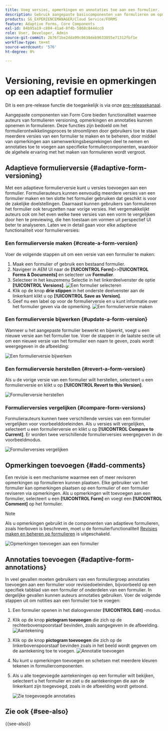 ```yaml
---
title: Voeg versies, opmerkingen en annotaties toe aan een formulier.
description: Gebruik aangepaste basiscomponenten van formulieren om opmerkingen, annotaties en versies toe te voegen aan een adaptief formulier.
products: SG_EXPERIENCEMANAGER/Cloud Service/FORMS
feature: Adaptive Forms, Core Components
exl-id: 84b95a19-c804-41ad-8f4b-5868c8444cc0
role: User, Developer, Admin
source-git-commit: 2b76f1be2dda99c8638deb9633055e71312fbf1e
workflow-type: tm+mt
source-wordcount: '576'
ht-degree: 0%

---
```


# Versioning, revisie en opmerkingen op een adaptief formulier

<!--Before you can use versionings, comments, and annotations in an Adaptive Form, you must ensure you have [enabled Adaptive Form Core Components](
https://experienceleague.adobe.com/en/docs/experience-manager-cloud-service/content/forms/setup-configure-migrate/enable-adaptive-forms-core-components).-->

<!--Adaptive Form Core Components facilitates to add versionings, comments, and annotations to a form. These features helps form authors and users to enhance the form development process where they can create multiple versions of a form, collaborate and add their comments to a form, and add annotations to form components.-->

<span class="preview"> Dit is een pre-release functie die toegankelijk is via onze [pre-releasekanaal](https://experienceleague.adobe.com/docs/experience-manager-cloud-service/content/release-notes/prerelease.html#new-features). </span>


Aangepaste componenten van Form Core bieden functionaliteit waarmee auteurs van formulieren versioning, opmerkingen en annotaties kunnen opnemen in formulieren. Deze functies zijn bedoeld om het formulierontwikkelingsproces te stroomlijnen door gebruikers toe te staan meerdere versies van een formulier te maken en te beheren, door middel van opmerkingen aan samenwerkingsbesprekingen deel te nemen en annotaties toe te voegen aan specifieke formuliercomponenten, waardoor de algehele ervaring met het maken van formulieren wordt vergroot.


## Adaptieve formulierversie {#adaptive-form-versioning}

Met een adaptieve formulierversie kunt u versies toevoegen aan een formulier. Formulierauteurs kunnen eenvoudig meerdere versies van een formulier maken en ten slotte het formulier gebruiken dat geschikt is voor de zakelijke doelstellingen. Daarnaast kunnen gebruikers van formulieren het formulier ook terugzetten naar vorige versies. Het vergemakkelijkt auteurs ook om het even welke twee versies van een vorm te vergelijken door hen te previewing, die hen toestaan om vormen uit perspectief UI beter te analyseren. Laten we in detail gaan voor elke adaptieve functionaliteit voor formulierversies:

### Een formulierversie maken {#create-a-form-version}

Voer de volgende stappen uit om een versie van een formulier te maken:

1. Maak een formulier of gebruik een bestaand formulier.
1. Navigeer in AEM UI naar de **[!UICONTROL Form]**>>**[!UICONTROL Forms & Documents]** en selecteer uw **Formulier**.
1. Selecteer in het keuzemenu Selectie in het linkerdeelvenster de optie **[!UICONTROL Versions]**.
   ![Een formulier selecteren](select-a-form.png)
1. Klik op de knop **drie stippen** in het onderste deelvenster aan de linkerkant klikt u op **[!UICONTROL Save as Version]**.
1. Geef nu een label op voor de formulierversie en u kunt informatie over het formulier geven via de opmerking.
   ![Een formulierversie maken](create-a-form-version.png)

### Een formulierversie bijwerken {#update-a-form-version}

Wanneer u het aangepaste formulier bewerkt en bijwerkt, voegt u een nieuwe versie aan het formulier toe. Voer de stappen in de laatste sectie uit om een nieuwe versie van het formulier een naam te geven, zoals wordt weergegeven in de afbeelding:

![Een formulierversie bijwerken](update-a-form-version.png)

### Een formulierversie herstellen {#revert-a-form-version}

Als u de vorige versie van een formulier wilt herstellen, selecteert u een formulierversie en klikt u op **[!UICONTROL Revert to this Version]**.

![Formulierversie herstellen](revert-form-version.png)

### Formulierversies vergelijken {#compare-form-versions}

Formulierauteurs kunnen twee verschillende versies van een formulier vergelijken voor voorbeelddoeleinden. Als u versies wilt vergelijken, selecteert u een formulierversie en klikt u op **[!UICONTROL Compare to Current]**. Er worden twee verschillende formulierversies weergegeven in de voorbeeldmodus.

![Formulierversies vergelijken](compare-form-versions.png)

## Opmerkingen toevoegen {#add-comments}

Een revisie is een mechanisme waarmee een of meer revisoren opmerkingen op formulieren kunnen plaatsen. Elke gebruiker van het formulier kan opmerkingen plaatsen op een formulier of een formulier reviseren via opmerkingen. Als u opmerkingen wilt toevoegen aan een formulier, selecteert u een **[!UICONTROL Form]** en voegt een **[!UICONTROL Comment]** op het formulier.

>[!NOTE]
> Als u opmerkingen gebruikt in de componenten van adaptieve formulieren, zoals hierboven is beschreven, moet u de formulierfunctionaliteit [Revisies maken en beheren op formulieren](/help/forms/create-reviews-forms.md) is uitgeschakeld.


![Opmerkingen toevoegen aan een formulier](form-comments.png)

## Annotaties toevoegen {#adaptive-form-annotations}

In veel gevallen moeten gebruikers van een formuliergroep annotaties toevoegen aan een formulier voor revisiedoeleinden, bijvoorbeeld op een specifiek tabblad van een formulier of onderdelen van een formulier. In dergelijke gevallen kunnen auteurs annotaties gebruiken. Voer de volgende stappen uit om notities aan een formulier toe te voegen:

1. Een formulier openen in het dialoogvenster **[!UICONTROL Edit]** -modus.

1. Klik op de knop **pictogram toevoegen** die zich op de rechterbovenspoorstaaf bevinden, zoals aangegeven in de afbeelding.
   ![Aantekening](annotation.png)

1. Klik op de knop **pictogram toevoegen** die zich op de linkerbovenspoorstaaf bevinden zoals in het beeld wordt gegeven om de aantekening toe te voegen.
   ![Annotatie toevoegen](add-annotation.png)

1. Nu kunt u opmerkingen toevoegen en schetsen met meerdere kleuren tekenen in formuliercomponenten.

1. Als u alle toegevoegde aantekeningen op een formulier wilt bekijken, selecteert u het formulier en ziet u de aantekeningen die aan de linkerkant zijn toegevoegd, zoals in de afbeelding wordt getoond.

   ![Zie toegevoegde annotaties](see-annotations.png)

## Zie ook {#see-also}

{{see-also}}
